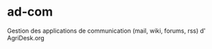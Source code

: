ad-com
================

Gestion des applications de communication (mail, wiki, forums, rss) d' AgriDesk.org
